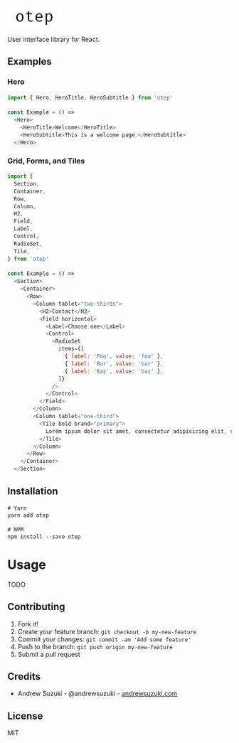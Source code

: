 ![otep logo](/logo/logo.png?raw=true "otep")

User interface library for React.

## Examples

### Hero

```javascript
import { Hero, HeroTitle, HeroSubtitle } from 'otep'

const Example = () =>
  <Hero>
    <HeroTitle>Welcome</HeroTitle>
    <HeroSubtitle>This is a welcome page.</HeroSubtitle>
  </Hero>
```

### Grid, Forms, and Tiles

```javascript
import {
  Section,
  Container,
  Row,
  Column,
  H2,
  Field,
  Label,
  Control,
  RadioSet,
  Tile,
} from 'otep'

const Example = () =>
  <Section>
    <Container>
      <Row>
        <Column tablet="two-thirds">
          <H2>Contact</H2>
          <Field horizontal>
            <Label>Choose one</Label>
            <Control>
              <RadioSet
                items={[
                  { label: 'Foo', value: 'foo' },
                  { label: 'Bar', value: 'bar' },
                  { label: 'Baz', value: 'baz' },
                ]}
              />
            </Control>
          </Field>
        </Column>
        <Column tablet="one-third">
          <Tile bold brand="primary">
            Lorem ipsum dolor sit amet, consectetur adipisicing elit, sed eiusmod tempor incididunt ut labore et dolore magna aliqua.
          </Tile>
        </Column>
      </Row>
    </Container>
  </Section>
```

## Installation

```
# Yarn
yarn add otep

# NPM
npm install --save otep
```

# Usage

TODO

## Contributing

1. Fork it!
2. Create your feature branch: `git checkout -b my-new-feature`
3. Commit your changes: `git commit -am 'Add some feature'`
4. Push to the branch: `git push origin my-new-feature`
5. Submit a pull request

## Credits

* Andrew Suzuki - @andrewsuzuki - [andrewsuzuki.com](http://andrewsuzuki.com)

## License

MIT
